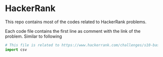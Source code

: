 # HackerRank

This repo contains most of the codes related to HackerRank problems.

Each code file contains the first line as comment with the link of the problem. Similar to following

```python
# This file is related to https://www.hackerrank.com/challenges/s10-basic-statistics/problem
import csv
```
